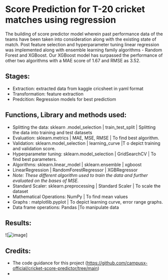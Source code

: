 # Score Prediction for T-20 cricket matches using regression
The building of score predictor model wherein past performance data of the teams have been taken into consideration along with the existing state of match. Post feature selection and hyperparameter tuning linear regression was implemented along with ensemble learning family algorithms - Random Forest and XGBoost. Our XGBoost model has surpassed the performance of other two algorithms with a MAE score of 1.67 and RMSE as 3.52. 

## Stages:
- Extraction: extracted data from kaggle cricsheet in yaml format 
- Transformation: feature extraction
- Predcition: Regression models for best predictiom
  
## Functions, Library and methods used:
- Splitting the data:	sklearn .model_selection | train_test_split	| Splitting the data into training and test datasets
- Evaluation:	sklearn.metrics |	MAE, MSE, RMSE | 	To find best algorithm.
- Validation:	sklearn.model_selection	| learning_curve |T o depict training and validation score.
- Hyperparameter tuning:	sklearn.model_selection |	GridSearchCV | To find best parameters.
- Algorithms:	sklearn.linear_model | sklearn.ensemble | xgboost	
- LinearRegression | RandomForestRegressor | XGBRegressor	
- *Note:  These different algorithm used to train the data and further evaluated on the bases of MSE.*
- Standard Scaler:	sklearn.preprocessing |	Standard Scaler	| To scale the dataset
- Mathematical Operations: 	NumPy	| To find mean values 
- Graphs :	matplotlib.pyplot	| To depict learning curve, error range graphs.
- Data frame operations: 	Pandas |To manipulate data

## Results:
![![image](https://github.com/user-attachments/assets/f80491e3-192b-4c1f-922a-ebfffc29be0a)]



## Credits:
- The code guidance for this project (https://github.com/campusx-official/cricket-score-predictor/tree/main)
- 



